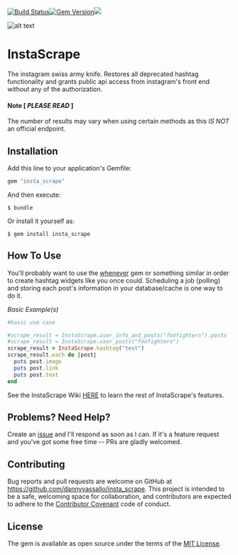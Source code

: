 [![Build Status](https://travis-ci.org/dannyvassallo/insta_scrape.svg?branch=master)](https://travis-ci.org/dannyvassallo/insta_scrape)[![Gem Version](https://badge.fury.io/rb/insta_scrape.svg)](https://badge.fury.io/rb/insta_scrape)![](http://ruby-gem-downloads-badge.herokuapp.com/insta_scrape?type=total&color=brightgreen)

![alt text](https://s3-us-west-2.amazonaws.com/instascrape/instascrapelogo.png "logo")
# InstaScrape

The instagram swiss army knife. Restores all deprecated hashtag functionality and grants public api access from instagram's front end without any of the authorization.

#### Note [ *PLEASE READ* ]

The number of results may vary when using certain methods as this *IS NOT* an official endpoint.

## Installation

Add this line to your application's Gemfile:

```ruby
gem "insta_scrape"
```

And then execute:

    $ bundle

Or install it yourself as:

    $ gem install insta_scrape

## How To Use

You'll probably want to use the [whenever](https://github.com/javan/whenever) gem or something similar in order to create hashtag widgets like you once could. Scheduling a job (polling) and storing each post's information in your database/cache is one way to do it.

*Basic Example(s)*
```ruby
#basic use case

#scrape_result = InstaScrape.user_info_and_posts("foofighters").posts
#scrape_result = InstaScrape.user_posts("foofighters")
scrape_result = InstaScrape.hashtag("test")
scrape_result.each do |post|
  puts post.image
  puts post.link
  puts post.text
end
```

See the InstaScrape Wiki [HERE](https://github.com/dannyvassallo/insta_scrape/wiki/) to learn the rest of InstaScrape's features.

## Problems? Need Help?

Create an [issue](https://github.com/dannyvassallo/insta_scrape/issues) and I'll respond as soon as I can. If it's a feature request and you've got some free time -- PRs are gladly welcomed.

## Contributing

Bug reports and pull requests are welcome on GitHub at https://github.com/dannyvassallo/insta_scrape. This project is intended to be a safe, welcoming space for collaboration, and contributors are expected to adhere to the [Contributor Covenant](http://contributor-covenant.org) code of conduct.


## License

The gem is available as open source under the terms of the [MIT License](http://opensource.org/licenses/MIT).
